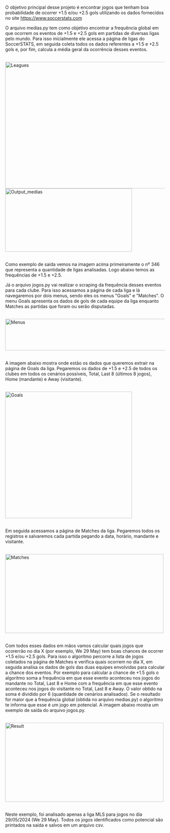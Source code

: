 O objetivo principal desse projeto é encontrar jogos que tenham boa probabilidade de ocorrer +1.5 e/ou +2.5 gols utilizando os dados fornecidos no site https://www.soccerstats.com

O arquivo medias.py tem como objetivo encontrar a frequência global em que ocorrem os eventos de +1.5 e +2.5 gols em partidas de diversas ligas pelo mundo.
Para isso inicialmente ele acessa a página de ligas do SoccerSTATS, em seguida coleta todos os dados referentes a +1.5 e +2.5 gols e, por fim, calcula a média geral da ocorrência desses eventos.

<div style="display: inlineblock"><br>
  <img align="center" alt="Leagues" height="400" width="800" src="https://github.com/marcosbaccin/soccerstats/blob/master/prints/01.png"><br>
  <img align="center" alt="Output_medias" height="200" width="400" src="https://github.com/marcosbaccin/soccerstats/blob/master/prints/02.png">
</div><br>

Como exemplo de saída vemos na imagem acima primeiramente o nº 346 que representa a quantidade de ligas analisadas. Logo abaixo temos as frequências de +1.5 e +2.5.

Já o arquivo jogos.py vai realizar o scraping da frequência desses eventos para cada clube. Para isso acessamos a página de cada liga e lá navegaremos por dois menus, sendo eles os menus "Goals" e "Matches".
O menu Goals apresenta os dados de gols de cada equipe da liga enquanto Matches as partidas que foram ou serão disputadas.

<div style="display: inlineblock"><br>
  <img align="center" alt="Menus" height="100" width="600" src="https://github.com/marcosbaccin/soccerstats/blob/master/prints/03.png">
</div><br>

A imagem abaixo mostra onde estão os dados que queremos extrair na página de Goals da liga. Pegaremos os dados de +1.5 e +2.5 de todos os clubes em todos os cenários possíveis, Total, Last 8
(últimos 8 jogos), Home (mandante) e Away (visitante).

<div style="display: inlineblock"><br>
  <img align="center" alt="Goals" height="400" width="400" src="https://github.com/marcosbaccin/soccerstats/blob/master/prints/04.png">
</div><br>

Em seguida acessamos a página de Matches da liga. Pegaremos todos os registros e salvaremos cada partida pegando a data, horário, mandante e visitante.

<div style="display: inlineblock"><br>
  <img align="center" alt="Matches" height="250" width="500" src="https://github.com/marcosbaccin/soccerstats/blob/master/prints/05.png">
</div><br>

Com todos esses dados em mãos vamos calcular quais jogos que ocorerrão no dia X (por exemplo, We 29 May) tem boas chances de ocorrer +1.5 e/ou +2.5 gols.
Para isso o algoritmo percorre a lista de jogos coletados na página de Matches e verifica quais ocorrem no dia X, em seguida analisa os dados de gols das duas equipes envolvidas para calcular a chance dos eventos.
Por exemplo para calcular a chance de +1.5 gols o algoritmo soma a frequência em que esse evento aconteceu nos jogos do mandante no Total, Last 8 e Home com a frequência em que esse evento aconteceu nos 
jogos do visitante no Total, Last 8 e Away. O valor obtido na soma é dividido por 6 (quantidade de cenários analisados). Se o resultado for maior que a frequência global (obtida no arquivo medias.py) o 
algoritmo te informa que esse é um jogo em potencial. A imagem abaixo mostra um exemplo de saída do arquivo jogos.py.

<div style="display: inlineblock"><br>
  <img align="center" alt="Result" height="250" width="500" src="https://github.com/marcosbaccin/soccerstats/blob/master/prints/06.png">
</div><br>

Neste exemplo, foi analisado apenas a liga MLS para jogos no dia 29/05/2024 (We 29 May). Todos os jogos identificados como potencial são printados na saída e salvos em um arquivo csv.
